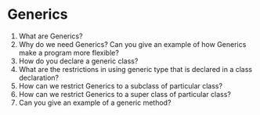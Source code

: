 # Generics

1. What are Generics?
2. Why do we need Generics? Can you give an example of how Generics make a program more flexible?
3. How do you declare a generic class?
4. What are the restrictions in using generic type that is declared in a class declaration?
5. How can we restrict Generics to a subclass of particular class?
6. How can we restrict Generics to a super class of particular class?
7. Can you give an example of a generic method?
